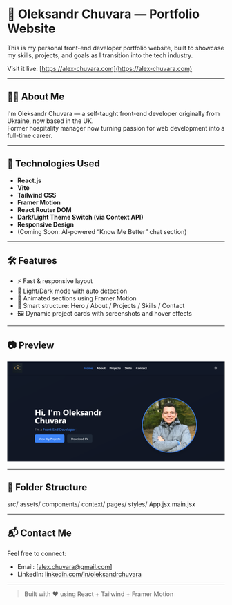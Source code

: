 # 💼 Oleksandr Chuvara — Portfolio Website

This is my personal front-end developer portfolio website, built to showcase my skills, projects, and goals as I transition into the tech industry.

Visit it live: [https://alex-chuvara.com](https://alex-chuvara.com)

---

## 🧑‍💻 About Me

I'm Oleksandr Chuvara — a self-taught front-end developer originally from Ukraine, now based in the UK.  
Former hospitality manager now turning passion for web development into a full-time career.

---

## 🚀 Technologies Used

- **React.js**  
- **Vite**  
- **Tailwind CSS**  
- **Framer Motion**  
- **React Router DOM**  
- **Dark/Light Theme Switch (via Context API)**  
- **Responsive Design**  
- (Coming Soon: AI-powered “Know Me Better” chat section)

---

## 🛠️ Features

- ⚡ Fast & responsive layout  
- 🌙 Light/Dark mode with auto detection  
- 💬 Animated sections using Framer Motion  
- 🧠 Smart structure: Hero / About / Projects / Skills / Contact  
- 🖼️ Dynamic project cards with screenshots and hover effects

---

## 📷 Preview

![screenshot](./public/preview.png) 

---

## 📁 Folder Structure

src/
assets/
components/
context/
pages/
styles/
App.jsx
main.jsx


---

## 📬 Contact Me

Feel free to connect:

- Email: [alex.chuvara@gmail.com]
- LinkedIn: [linkedin.com/in/oleksandrchuvara](https://linkedin.com/in/oleksandrchuvara)

---

> Built with ❤️ using React + Tailwind + Framer Motion
